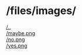 # /files/images/
[/..](../)  
[/maybe.png](./maybe.png)  
[/no.png](./no.png)  
[/yes.png](./yes.png)